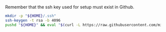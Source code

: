 Remember that the ssh key used for setup must exist in Github.

```bash commands:
mkdir -p "${HOME}/.ssh"
ssh-keygen -t rsa -b 4096
pushd "${HOME}" && eval "$(curl -L https://raw.githubusercontent.com/micaelaneus/setup/master/init.sh)" && popd
```
